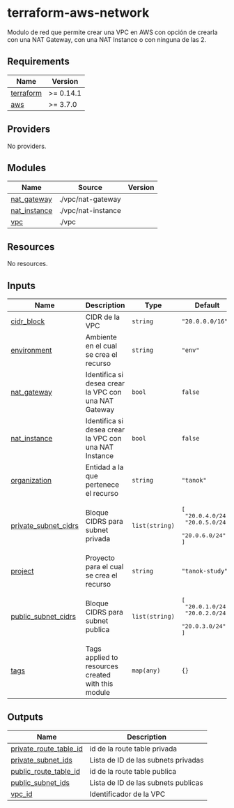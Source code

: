 # terraform-aws-network
Modulo de red que permite crear una VPC en AWS con opción de crearla con una NAT Gateway, con una NAT Instance o con ninguna de las 2.

<!-- BEGIN_TF_DOCS -->
## Requirements

| Name | Version |
|------|---------|
| <a name="requirement_terraform"></a> [terraform](#requirement\_terraform) | >= 0.14.1 |
| <a name="requirement_aws"></a> [aws](#requirement\_aws) | >= 3.7.0 |

## Providers

No providers.

## Modules

| Name | Source | Version |
|------|--------|---------|
| <a name="module_nat_gateway"></a> [nat\_gateway](#module\_nat\_gateway) | ./vpc/nat-gateway |  |
| <a name="module_nat_instance"></a> [nat\_instance](#module\_nat\_instance) | ./vpc/nat-instance |  |
| <a name="module_vpc"></a> [vpc](#module\_vpc) | ./vpc |  |

## Resources

No resources.

## Inputs

| Name | Description | Type | Default | Required |
|------|-------------|------|---------|:--------:|
| <a name="input_cidr_block"></a> [cidr\_block](#input\_cidr\_block) | CIDR de la VPC | `string` | `"20.0.0.0/16"` | no |
| <a name="input_environment"></a> [environment](#input\_environment) | Ambiente en el cual se crea el recurso | `string` | `"env"` | no |
| <a name="input_nat_gateway"></a> [nat\_gateway](#input\_nat\_gateway) | Identifica si desea crear la VPC con una NAT Gateway | `bool` | `false` | no |
| <a name="input_nat_instance"></a> [nat\_instance](#input\_nat\_instance) | Identifica si desea crear la VPC con una NAT Instance | `bool` | `false` | no |
| <a name="input_organization"></a> [organization](#input\_organization) | Entidad a la que pertenece el recurso | `string` | `"tanok"` | no |
| <a name="input_private_subnet_cidrs"></a> [private\_subnet\_cidrs](#input\_private\_subnet\_cidrs) | Bloque CIDRS para subnet privada | `list(string)` | <pre>[<br>  "20.0.4.0/24",<br>  "20.0.5.0/24",<br>  "20.0.6.0/24"<br>]</pre> | no |
| <a name="input_project"></a> [project](#input\_project) | Proyecto para el cual se crea el recurso | `string` | `"tanok-study"` | no |
| <a name="input_public_subnet_cidrs"></a> [public\_subnet\_cidrs](#input\_public\_subnet\_cidrs) | Bloque CIDRS para subnet publica | `list(string)` | <pre>[<br>  "20.0.1.0/24",<br>  "20.0.2.0/24",<br>  "20.0.3.0/24"<br>]</pre> | no |
| <a name="input_tags"></a> [tags](#input\_tags) | Tags applied to resources created with this module | `map(any)` | `{}` | no |

## Outputs

| Name | Description |
|------|-------------|
| <a name="output_private_route_table_id"></a> [private\_route\_table\_id](#output\_private\_route\_table\_id) | id de la route table privada |
| <a name="output_private_subnet_ids"></a> [private\_subnet\_ids](#output\_private\_subnet\_ids) | Lista de ID de las subnets privadas |
| <a name="output_public_route_table_id"></a> [public\_route\_table\_id](#output\_public\_route\_table\_id) | id de la route table publica |
| <a name="output_public_subnet_ids"></a> [public\_subnet\_ids](#output\_public\_subnet\_ids) | Lista de ID de las subnets publicas |
| <a name="output_vpc_id"></a> [vpc\_id](#output\_vpc\_id) | Identificador de la VPC |
<!-- END_TF_DOCS -->
